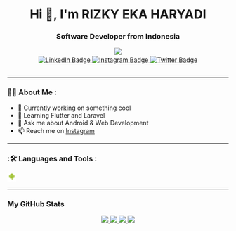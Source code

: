 <h1 align="center">Hi 👋, I'm RIZKY EKA HARYADI</h1>
<h3 align="center">Software Developer from Indonesia</h3>

<div align="center">
  <img src="https://media.giphy.com/media/M9gbBd9nbDrOTu1Mqx/giphy.gif" width="100"/>
  
  <div id="badges">
    <a href="https://www.linkedin.com/in/rizky28eka/">
      <img src="https://img.shields.io/badge/LinkedIn-blue?style=for-the-badge&logo=linkedin&logoColor=white" alt="LinkedIn Badge"/>
    </a>
    <a href="https://www.instagram.com/rzkyhryd._/">
      <img src="https://img.shields.io/badge/Instagram-red?style=for-the-badge&logo=instagram&logoColor=white" alt="Instagram Badge"/>
    </a>
    <a href="https://twitter.com/duaribuempaat">
      <img src="https://img.shields.io/badge/Twitter-blue?style=for-the-badge&logo=twitter&logoColor=white" alt="Twitter Badge"/>
    </a>
  </div>
  
  <img src="https://komarev.com/ghpvc/?username=rizky28eka&style=flat-square&color=blue" alt=""/>
</div>

---

### :man_technologist: About Me :

- 🔭 Currently working on something cool
- 🌱 Learning Flutter and Laravel
- 💬 Ask me about Android & Web Development
- 📫 Reach me on [Instagram](https://instagram.com/rzkyhryd._)

---

### :🛠 Languages and Tools :

<p align="left">
  <a href="https://developer.android.com" target="_blank" rel="noreferrer">
    <img src="https://raw.githubusercontent.com/devicons/devicon/master/icons/android/android-original-wordmark.svg" alt="android" width="20" height="20"/>
  </a>
  <!-- Add more tools and languages here -->
</p>

---

### My GitHub Stats

<p align="center">
  <a href="https://github.com/Rizky28eka/github-readme-stats">
    <img height=200 src="https://github-readme-stats.vercel.app/api?username=Rizky28eka" />
  </a>
  <a href="https://github.com/Rizky28eka/convoychat">
    <img height=200 src="https://github-readme-stats.vercel.app/api/top-langs?username=Rizky28eka&layout=compact&langs_count=8&card_width=320" />
  </a>
  <a href="https://github.com/anuraghazra/github-readme-stats#gh-dark-mode-only">
    <img height=200 src="https://github-readme-stats.vercel.app/api?username=Rizky28eka&show_icons=true&theme=dark#gh-dark-mode-only" />
  </a>
  <a href="https://github.com/anuraghazra/github-readme-stats#gh-light-mode-only">
    <img height=200 src="https://github-readme-stats.vercel.app/api?username=Rizky28eka&show_icons=true&theme=default#gh-light-mode-only" />
  </a>
</p>
